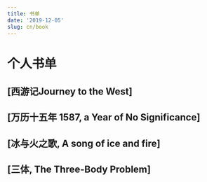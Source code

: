 ```yaml
---
title: 书单
date: '2019-12-05'
slug: cn/book
---
```




# 个人书单

## [西游记Journey to the West]
## [万历十五年 1587, a Year of No Significance]
## [冰与火之歌, A song of ice and fire]
## [三体, The Three-Body Problem]






